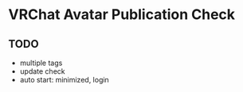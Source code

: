 # VRChat Avatar Publication Check

## TODO

- multiple tags
- update check
- auto start: minimized, login
